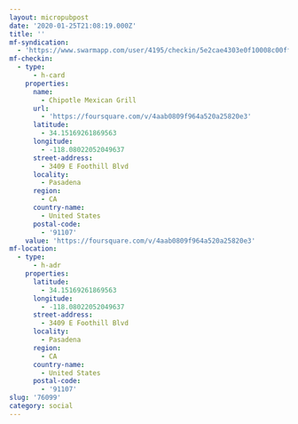 ```yaml
---
layout: micropubpost
date: '2020-01-25T21:08:19.000Z'
title: ''
mf-syndication:
  - 'https://www.swarmapp.com/user/4195/checkin/5e2cae4303e0f10008c00ff9'
mf-checkin:
  - type:
      - h-card
    properties:
      name:
        - Chipotle Mexican Grill
      url:
        - 'https://foursquare.com/v/4aab0809f964a520a25820e3'
      latitude:
        - 34.15169261869563
      longitude:
        - -118.08022052049637
      street-address:
        - 3409 E Foothill Blvd
      locality:
        - Pasadena
      region:
        - CA
      country-name:
        - United States
      postal-code:
        - '91107'
    value: 'https://foursquare.com/v/4aab0809f964a520a25820e3'
mf-location:
  - type:
      - h-adr
    properties:
      latitude:
        - 34.15169261869563
      longitude:
        - -118.08022052049637
      street-address:
        - 3409 E Foothill Blvd
      locality:
        - Pasadena
      region:
        - CA
      country-name:
        - United States
      postal-code:
        - '91107'
slug: '76099'
category: social
---
```

